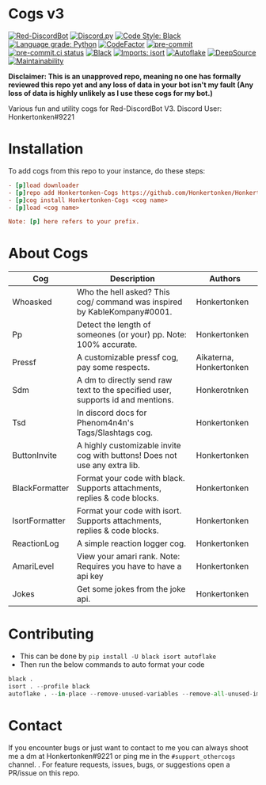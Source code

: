# Cogs v3

[![Red-DiscordBot](https://img.shields.io/badge/Red--DiscordBot-V3-red.svg)](https://github.com/Cog-Creators/Red-DiscordBot)
[![Discord.py](https://img.shields.io/badge/Discord.py-rewrite-blue.svg)](https://github.com/Rapptz/discord.py/tree/rewrite)
[![Code Style: Black](https://img.shields.io/badge/code%20style-black-000000.svg)](https://github.com/ambv/black)
[![Language grade: Python](https://img.shields.io/lgtm/grade/python/g/Honkertonken/Cogs-V3.svg?logo=lgtm&logoWidth=18)](https://lgtm.com/projects/g/Honkertonken/Cogs-V3/context:python)
[![CodeFactor](https://www.codefactor.io/repository/github/honkertonken/honkertonken-cogs/badge)](https://www.codefactor.io/repository/github/honkertonken/honkertonken-cogs)
[![pre-commit](https://img.shields.io/badge/pre--commit-enabled-brightgreen?logo=pre-commit&logoColor=white)](https://github.com/pre-commit/pre-commit)
[![pre-commit.ci status](https://results.pre-commit.ci/badge/github/Honkertonken/Cogs-V3/master.svg)](https://results.pre-commit.ci/latest/github/Honkertonken/Cogs-V3/master)
[![Black](https://img.shields.io/badge/Black-Passing-blue)](https://github.com/psf/black)
[![Imports: isort](https://img.shields.io/badge/%20imports-isort-%231674b1?style=flat&labelColor=ef8336)](https://pycqa.github.io/isort/)
[![Autoflake](https://img.shields.io/badge/Autoflake-Passing-green)](https://github.com/myint/autoflake)
[![DeepSource](https://static.deepsource.io/deepsource-badge-light-mini.svg)](https://deepsource.io/gh/Honkertonken/Honkertonken-Cogs/?ref=repository-badge)
[![Maintainability](https://api.codeclimate.com/v1/badges/e3da6add933361e1f23b/maintainability)](https://codeclimate.com/github/Honkertonken/Honkertonken-Cogs/maintainability)

**Disclaimer: This is an unapproved repo, meaning no one has formally reviewed this repo yet and any loss of data in your bot isn't my fault (Any loss of data is highly unlikely as I use these cogs for my bot.)**

Various fun and utility cogs for Red-DiscordBot V3.
Discord User: Honkertonken#9221

# Installation

To add cogs from this repo to your instance, do these steps:

```ini
- [p]load downloader
- [p]repo add Honkertonken-Cogs https://github.com/Honkertonken/Honkertonken-Cogs
- [p]cog install Honkertonken-Cogs <cog name>
- [p]load <cog name>

Note: [p] here refers to your prefix.
```

# About Cogs

| Cog            | Description                                                                     | Authors                 |
| -------------- | ------------------------------------------------------------------------------- | ----------------------- |
| Whoasked       | Who the hell asked? This cog/ command was inspired by KableKompany#0001.        | Honkertonken            |
| Pp             | Detect the length of someones (or your) pp. Note: 100% accurate.                | Honkertonken            |
| Pressf         | A customizable pressf cog, pay some respects.                                   | Aikaterna, Honkertonken |
| Sdm            | A dm to directly send raw text to the specified user, supports id and mentions. | Honkerotnken            |
| Tsd            | In discord docs for Phenom4n4n's Tags/Slashtags cog.                            | Honkertonken            |
| ButtonInvite   | A highly customizable invite cog with buttons! Does not use any extra lib.      | Honkertonken            |
| BlackFormatter | Format your code with black. Supports attachments, replies & code blocks.       | Honkertonken            |
| IsortFormatter | Format your code with isort. Supports attachments, replies & code blocks.       | Honkertonken            |
| ReactionLog    | A simple reaction logger cog.                                                   | Honkertonken            |
| AmariLevel     | View your amari rank. Note: Requires you have to have a api key                 | Honkertonken            |
| Jokes          | Get some jokes from the joke api.                                               | Honkertonken            |

# Contributing

- This can be done by `pip install -U black isort autoflake`
- Then run the below commands to auto format your code

```py
black .
isort . --profile black
autoflake . --in-place --remove-unused-variables --remove-all-unused-imports --recursive --exclude=__init__.py,
```

# Contact

If you encounter bugs or just want to contact to me you can always shoot me a dm at Honkertonken#9221 or ping me in the `#support_othercogs` channel. . For feature requests, issues, bugs, or suggestions open a PR/issue on this repo.
